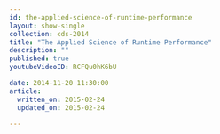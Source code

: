 ```yaml
---
id: the-applied-science-of-runtime-performance
layout: show-single
collection: cds-2014
title: "The Applied Science of Runtime Performance"
description: ""
published: true
youtubeVideoID: RCFQu0hK6bU

date: 2014-11-20 11:30:00
article:
  written_on: 2015-02-24
  updated_on: 2015-02-24

---
```

